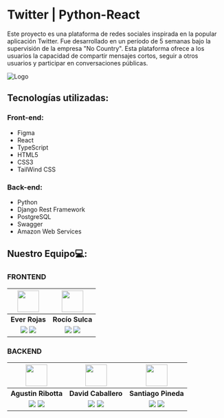 # Twitter | Python-React

Este proyecto es una plataforma de redes sociales inspirada en la popular aplicación Twitter. Fue desarrollado en un período de 5 semanas bajo la supervisión de la empresa "No Country". Esta plataforma ofrece a los usuarios la capacidad de compartir mensajes cortos, seguir a otros usuarios y participar en conversaciones públicas.

![Logo](https://israelvalley.com/wp-content/uploads/2020/08/twitter-logo-1200x675.jpg)


## Tecnologías utilizadas:

### Front-end:
- Figma
- React
- TypeScript
- HTML5
- CSS3
- TailWind CSS


### Back-end:
- Python 
- Django Rest Framework
- PostgreSQL
- Swagger
- Amazon Web Services

## Nuestro Equipo💻: 

### FRONTEND
| <img src="https://ca.slack-edge.com/T032Y55Q6VC-U054MEM60H4-1b6941a55e38-512" width=50>  | <img src="https://avatars.githubusercontent.com/u/85118013?v=4" width=50>  
:-:|:-:|
| **Ever Rojas**  | **Rocío Sulca**   
| <a href="https://github.com/Everjr18"><img src="https://img.shields.io/badge/github-%23121011.svg?&style=for-the-badge&logo=github&logoColor=white"/></a> <a href="https://www.linkedin.com/in/ever-jose-rojas-perez-39aa0722a"><img src="https://img.shields.io/badge/linkedin%20-%230077B5.svg?&style=for-the-badge&logo=linkedin&logoColor=white"/></a> | <a href="https://github.com/RocioSulca"><img src="https://img.shields.io/badge/github-%23121011.svg?&style=for-the-badge&logo=github&logoColor=white"/></a> <a href="https://www.linkedin.com/in/rocio-sulca-zuloaga-a15179145/"><img src="https://img.shields.io/badge/linkedin%20-%230077B5.svg?&style=for-the-badge&logo=linkedin&logoColor=white"/></a> |  <a href="https://github.com/mafer23"><img src="https://img.shields.io/badge/github-%23121011.svg?&style=for-the-badge&logo=github&logoColor=white"/></a> <a href="https://linkedin.com/in/fernandapalencia/"><img src="https://img.shields.io/badge/linkedin%20-%230077B5.svg?&style=for-the-badge&logo=linkedin&logoColor=white"/></a> |
### BACKEND
| <img src="https://ca.slack-edge.com/T032Y55Q6VC-U04S5MED3F1-2e061f500b79-512" width=50>| <img src="https://avatars.githubusercontent.com/u/103399657?s=400&u=cc387a7c6f90dafa1a4a3218756b0c65f8614621&v=4" width=50>  | <img src="https://portafoliosantiago.pythonanywhere.com/static/Proyectowebapp/img/foto.png" width=50>  |   
:-:|:-:|:-:|
| **Agustin Ribotta**  | **David Caballero**  | **Santiago Pineda**  | 
| <a href="https://github.com/AgustinRibotta"><img src="https://img.shields.io/badge/github-%23121011.svg?&style=for-the-badge&logo=github&logoColor=white"/></a> <a href="https://www.linkedin.com/in/agustin-ribotta-04043820b/"><img src="https://img.shields.io/badge/linkedin%20-%230077B5.svg?&style=for-the-badge&logo=linkedin&logoColor=white"/></a> | <a href="https://github.com/Caballero25"><img src="https://img.shields.io/badge/github-%23121011.svg?&style=for-the-badge&logo=github&logoColor=white"/></a> <a href="https://www.linkedin.com/in/jos%C3%A9-david-caballero-mej%C3%ADa-207b13234/"><img src="https://img.shields.io/badge/linkedin%20-%230077B5.svg?&style=for-the-badge&logo=linkedin&logoColor=white"/></a> | <a href="https://github.com/AnimeCommunity"><img src="https://img.shields.io/badge/github-%23121011.svg?&style=for-the-badge&logo=github&logoColor=white"/></a> <a href="https://www.linkedin.com/in/daniel-santiago-pineda-garnica-ab214894/"><img src="https://img.shields.io/badge/linkedin%20-%230077B5.svg?&style=for-the-badge&logo=linkedin&logoColor=white"/></a> |

<br>
